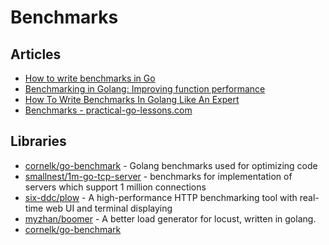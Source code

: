 # Benchmarks

## Articles
- [How to write benchmarks in Go](https://dave.cheney.net/2013/06/30/how-to-write-benchmarks-in-go)
- [Benchmarking in Golang: Improving function performance](https://blog.logrocket.com/benchmarking-golang-improve-function-performance/)
- [How To Write Benchmarks In Golang Like An Expert](https://hackernoon.com/how-to-write-benchmarks-in-golang-like-an-expert-0w1834gs)
- [Benchmarks - practical-go-lessons.com](https://www.practical-go-lessons.com/chap-34-benchmarks)

## Libraries
- [cornelk/go-benchmark](https://github.com/cornelk/go-benchmark) - Golang benchmarks used for optimizing code
- [smallnest/1m-go-tcp-server](https://github.com/smallnest/1m-go-tcp-server) - benchmarks for implementation of servers which support 1 million connections
- [six-ddc/plow](https://github.com/six-ddc/plow) - A high-performance HTTP benchmarking tool with real-time web UI and terminal displaying
- [myzhan/boomer](https://github.com/myzhan/boomer) - A better load generator for locust, written in golang.
- [cornelk/go-benchmark](https://github.com/cornelk/go-benchmark)